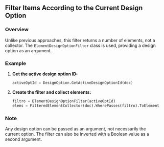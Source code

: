 ## Filter Items According to the Current Design Option

### Overview
Unlike previous approaches, this filter returns a number of elements, not a collector. The `ElementDesignOptionFilter` class is used, providing a design option as an argument.

### Example
1. **Get the active design option ID:**
    ```python
    activeOptId = DesignOption.GetActiveDesignOptionId(doc)
    ```

2. **Create the filter and collect elements:**
    ```python
    filtro = ElementDesignOptionFilter(activeOptId)
    elems = FilteredElementCollector(doc).WherePasses(filtro).ToElements()
    ```

### Note
Any design option can be passed as an argument, not necessarily the current option. The filter can also be inverted with a Boolean value as a second argument.
